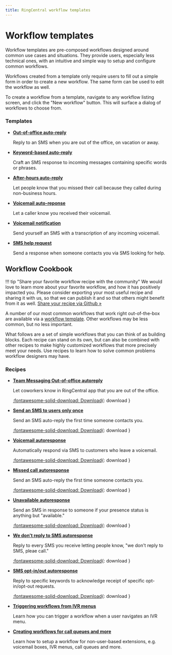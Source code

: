 ```yaml
---
title: RingCentral workflow templates
---
```


# Workflow templates

Workflow templates are pre-composed workflows designed around common use cases and situations. They provide users, especially less technical ones, with an intuitive and simple way to setup and configure common workflows. 

Workflows created from a template only require users to fill out a simple form in order to create a new workflow. The same form can be used to edit the workflow as well. 

To create a workflow from a template, navigate to any workflow listing screen, and click the "New workflow" button. This will surface a dialog of workflows to choose from. 

### Templates

<div class="grid cards" markdown>

- [__Out-of-office auto-reply__](templates/ooo-autoreplies.md)
  
    Reply to an SMS when you are out of the office, on vacation or away.

- [__Keyword-based auto-reply__](templates/keywords.md) 

    Craft an SMS response to incoming messages containing specific words or phrases.
	
- [__After-hours auto-reply__](templates/after-hours.md) 

    Let people know that you missed their call because they called during non-business hours. 
	
- [__Voicemail auto-reponse__](templates/voicemail-autoresponse.md)

    Let a caller know you received their voicemail. 
	
- [__Voicemail notification__](templates/voicemail-notification.md)

    Send yourself an SMS with a transcription of any incoming voicemail.

- [__SMS help request__](templates/help-request.md)

    Send a response when someone contacts you via SMS looking for help. 

</div>

## Workflow Cookbook

!!! tip "Share your favorite workflow recipe with the community"
    We would love to learn more about your favorite workflow, and how it has positively impacted you. Please consider exporting your most useful recipe and sharing it with us, so that we can publish it and so that others might benefit from it as well. 
	[Share your recipe via Github &raquo;](https://github.com/ringcentral/ringcentral-automator-docs/issues/new)

A number of our most common workflows that work right out-of-the-box are available via a [workflow template](#templates). Other workflows may be less common, but no less important. 

What follows are a set of simple workflows that you can think of as building blocks. Each recipe can stand on its own, but can also be combined with other recipes to make highly customized workflows that more precisely meet your needs. Use recipes to learn how to solve common problems workflow designers may have. 

### Recipes

<div class="grid cards" markdown>

- [__Team Messaging Out-of-office autoreply__](recipes/chat-ooo-autoreply.md)
  
    Let coworkers know in RingCentral app that you are out of the office.
  
    [:fontawesome-solid-download: Download](recipes/chat-ooo-autoreply.json){: download }

- [__Send an SMS to users only once__](recipes/autoreply-only-once.md)
  
    Send an SMS auto-reply the first time someone contacts you. 
  
    [:fontawesome-solid-download: Download](recipes/autoreply-only-once.json){: download }

- [__Voicemail autoresponse__](recipes/voicemail-autoresponse.md)
  
    Automatically respond via SMS to customers who leave a voicemail.
  
    [:fontawesome-solid-download: Download](recipes/voicemail-autoresponse.json){: download }

- [__Missed call autoresponse__](recipes/missed-call.md)
  
    Send an SMS auto-reply the first time someone contacts you. 
  
    [:fontawesome-solid-download: Download](recipes/missed-call.json){: download }

- [__Unavailable autoresponse__](recipes/unavailable.md)
  
    Send an SMS in response to someone if your presence status is anything but "available."
  
    [:fontawesome-solid-download: Download](recipes/unavailable.json){: download }

- [__We don't reply to SMS autoresponse__](recipes/we-dont-accept-sms.md)
  
    Reply to every SMS you receive letting people know, "we don't reply to SMS, pleae call."
  
    [:fontawesome-solid-download: Download](recipes/we-dont-accept-sms.json){: download }

- [__SMS opt-in/out autoresponse__](recipes/sms-optout-autoreply.md)
  
    Reply to specific keywords to acknowledge receipt of specific opt-in/opt-out requests.
  
    [:fontawesome-solid-download: Download](recipes/sms-optout-autoreply.json){: download }

- [__Triggering workflows from IVR menus__](recipes/ivr-menus.md)
  
    Learn how you can trigger a workflow when a user navigates an IVR menu.

- [__Creating workflows for call queues and more__](recipes/extensions.md)
  
    Learn how to setup a workflow for non-user-based extensions, e.g. voicemail boxes, IVR menus, call queues and more.

</div>


